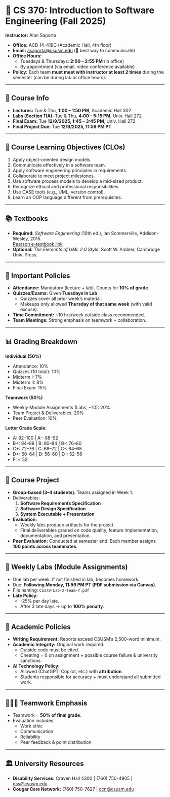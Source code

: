 # 📘 CS 370: Introduction to Software Engineering (Fall 2025)  
**Instructor:** Alan Saporta  
- **Office:** ACD 14-419C (Academic Hall, 4th floor)  
- **Email:** [asaporta@csusm.edu](mailto:asaporta@csusm.edu) (📧 best way to communicate)  
- **Office Hours:**  
  - Tuesdays & Thursdays: **2:00 – 2:55 PM** (in office)  
  - By appointment (via email, video conference available)  
- **Policy:** Each team **must meet with instructor at least 2 times** during the semester (can be during lab or office hours).  

---

## 📝 Course Info
- **Lectures:** Tue & Thu, **1:00 – 1:50 PM**, Academic Hall 302  
- **Labs (Section 11A):** Tue & Thu, **4:00 – 5:15 PM**, Univ. Hall 272  
- **Final Exam:** Tue **12/9/2025, 1:45 – 3:45 PM**, Univ. Hall 272  
- **Final Project Due:** Tue **12/9/2025, 11:59 PM PT**  

---

## 🎯 Course Learning Objectives (CLOs)
1. Apply object-oriented design models.  
2. Communicate effectively in a software team.  
3. Apply software engineering principles in requirements.  
4. Collaborate to meet project milestones.  
5. Use software process models to develop a mid-sized product.  
6. Recognize ethical and professional responsibilities.  
7. Use CASE tools (e.g., UML, version control).  
8. Learn an OOP language different from prerequisites.  

---

## 📚 Textbooks
- **Required:** *Software Engineering* (10th ed.), Ian Sommerville, Addison-Wesley, 2015.  
  [Pearson e-textbook link](https://www.pearson.com/en-us/subject-catalog/p/software-engineering/P200000003258/9780137503148)  
- **Optional:** *The Elements of UML 2.0 Style*, Scott W. Ambler, Cambridge Univ. Press.  

---

## 📅 Important Policies
- **Attendance:** Mandatory (lecture + lab). Counts for **10% of grade**.  
- **Quizzes/Exams:** Given **Tuesdays in Lab**.  
  - Quizzes cover all prior week’s material.  
  - Makeups only allowed **Thursday of that same week** (with valid excuse).  
- **Time Commitment:** ~10 hrs/week outside class recommended.  
- **Team Meetings:** Strong emphasis on teamwork + collaboration.  

---

## 📊 Grading Breakdown
**Individual (50%)**  
- Attendance: 10%  
- Quizzes (10 total): 10%  
- Midterm I: 7%  
- Midterm II: 8%  
- Final Exam: 15%  

**Teamwork (50%)**  
- Weekly Module Assignments (Labs, ~10): 20%  
- Team Project & Deliverables: 20%  
- Peer Evaluation: 10%  

**Letter Grade Scale:**  
- A: 92–100 | A-: 88–92  
- B+: 84–88 | B: 80–84 | B-: 76–80  
- C+: 72–76 | C: 68–72 | C-: 64–68  
- D+: 60–64 | D: 56–60 | D-: 52–56  
- F: < 52  

---

## 📂 Course Project
- **Group-based (3–4 students).** Teams assigned in Week 1.  
- Deliverables:  
  1. **Software Requirements Specification**  
  2. **Software Design Specification**  
  3. **System Executable + Presentation**  
- **Evaluation:**  
  - Weekly labs produce artifacts for the project.  
  - Final deliverables graded on code quality, feature implementation, documentation, and presentation.  
- **Peer Evaluation:** Conducted at semester end. Each member assigns **100 points across teammates**.  

---

## 🧪 Weekly Labs (Module Assignments)
- One lab per week. If not finished in lab, becomes homework.  
- Due: **Following Monday, 11:59 PM PT (PDF submission via Canvas)**.  
- File naming: `CS370-Lab-X-Team-Y.pdf`  
- **Late Policy:**  
  - -25% per day late.  
  - After 3 late days → up to **100% penalty**.  

---

## 📌 Academic Policies
- **Writing Requirement:** Reports exceed CSUSM’s 2,500-word minimum.  
- **Academic Integrity:** Original work required.  
  - Outside code must be cited.  
  - Cheating = 0 on assignment + possible course failure & university sanctions.  
- **AI Technology Policy:**  
  - Allowed (ChatGPT, Copilot, etc.) with **attribution**.  
  - Students responsible for accuracy + must understand all submitted work.  

---

## 🧑‍🤝‍🧑 Teamwork Emphasis
- Teamwork = **50% of final grade**.  
- Evaluation includes:  
  - Work ethic  
  - Communication  
  - Reliability  
  - Peer feedback & point distribution  

---

## 🏛 University Resources
- **Disability Services:** Craven Hall 4300 | (760) 750-4905 | [dss@csusm.edu](mailto:dss@csusm.edu)  
- **Cougar Care Network:** (760) 750-7627 | [ccn@csusm.edu](mailto:ccn@csusm.edu)  
